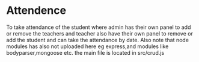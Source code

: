 # Attendence
To take attendance of the student where admin has their own panel to add or remove the teachers and teacher also have their own panel to remove or add the student and can take the attendance by date.
Also note that node modules has also not uploaded here eg express,and modules like bodyparser,mongoose etc.
the main file is located in src/crud.js
